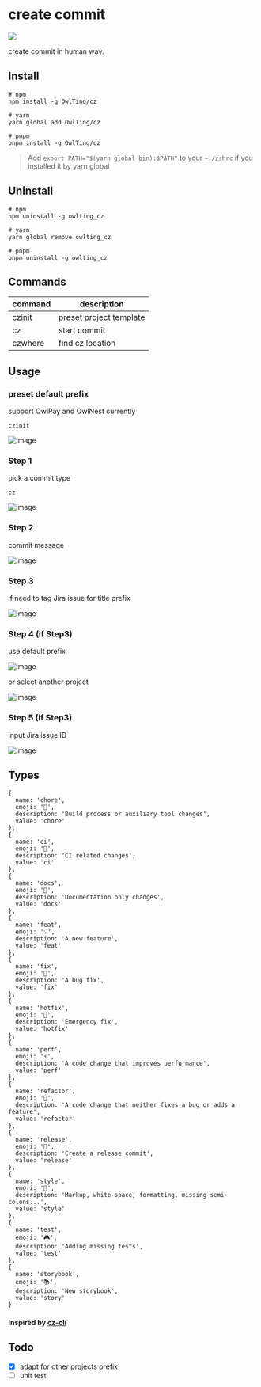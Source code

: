 # create commit
![](https://img.shields.io/badge/node-%5E14-brightgreen.svg)

create commit in human way.

## Install
```shell
# npm
npm install -g OwlTing/cz

# yarn
yarn global add OwlTing/cz

# pnpm
pnpm install -g OwlTing/cz
```

> Add `export PATH="$(yarn global bin):$PATH"` to your `~./zshrc` if you installed it by yarn global

## Uninstall
```shell
# npm
npm uninstall -g owlting_cz

# yarn
yarn global remove owlting_cz

# pnpm
pnpm uninstall -g owlting_cz
```

## Commands

| command | description             |
| ------- | ----------------------- |
| czinit  | preset project template |
| cz      | start commit            |
| czwhere | find cz location        |

## Usage
### preset default prefix
support OwlPay and OwlNest currently
```shell
czinit
```
![image](https://user-images.githubusercontent.com/45550113/146726582-2b9cb2f7-e87a-400d-9bd8-afaed8ed44a9.png)

### Step 1
pick a commit type
```shell
cz
```

![image](https://user-images.githubusercontent.com/45550113/140848819-8b115e2b-3972-433d-8ae8-f8a4925c0f1d.png)

### Step 2
commit message

![image](https://user-images.githubusercontent.com/45550113/140848900-98233775-7707-48af-917b-ccff016b63ff.png)

### Step 3

if need to tag Jira issue for title prefix

![image](https://user-images.githubusercontent.com/45550113/146734689-bbba35f3-3d44-406f-aa31-716cdfd0c576.png)

### Step 4  (if Step3)

use default prefix

![image](https://user-images.githubusercontent.com/45550113/146734936-7edf55b1-1d29-4b56-856d-ae8b8bbba1f3.png)

or select another project

![image](https://user-images.githubusercontent.com/45550113/146735104-4c264618-ceac-476d-bedd-9301ca305e95.png)


### Step 5  (if Step3)
input Jira issue ID

![image](https://user-images.githubusercontent.com/45550113/140849306-ed60d5b1-cf15-4be5-801e-2dd186408ac9.png)


## Types

```
{
  name: 'chore',
  emoji: '🧹',
  description: 'Build process or auxiliary tool changes',
  value: 'chore'
},
{
  name: 'ci',
  emoji: '👷',
  description: 'CI related changes',
  value: 'ci'
},
{
  name: 'docs',
  emoji: '📝',
  description: 'Documentation only changes',
  value: 'docs'
},
{
  name: 'feat',
  emoji: '💡',
  description: 'A new feature',
  value: 'feat'
},
{
  name: 'fix',
  emoji: '🐛',
  description: 'A bug fix',
  value: 'fix'
},
{
  name: 'hotfix',
  emoji: '🚨',
  description: 'Emergency fix',
  value: 'hotfix'
},
{
  name: 'perf',
  emoji: '⚡',
  description: 'A code change that improves performance',
  value: 'perf'
},
{
  name: 'refactor',
  emoji: '🔨',
  description: 'A code change that neither fixes a bug or adds a feature',
  value: 'refactor'
},
{
  name: 'release',
  emoji: '🎉',
  description: 'Create a release commit',
  value: 'release'
},
{
  name: 'style',
  emoji: '🎨',
  description: 'Markup, white-space, formatting, missing semi-colons...',
  value: 'style'
},
{
  name: 'test',
  emoji: '🎮',
  description: 'Adding missing tests',
  value: 'test'
},
{
  name: 'storybook',
  emoji: '📚',
  description: 'New storybook',
  value: 'story'
}
```
#### Inspired by [cz-cli](https://github.com/commitizen/cz-cli)

## Todo

- [x] adapt for other projects prefix
- [ ] unit test
